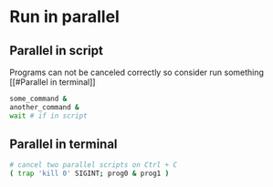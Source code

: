 # Run in parallel

## Parallel in script

Programs can not be canceled correctly so consider run something [[#Parallel in terminal]]

```bash
some_command &
another_command &
wait # if in script 
```

## Parallel in terminal

```bash
# cancel two parallel scripts on Ctrl + C
( trap 'kill 0' SIGINT; prog0 & prog1 )
```